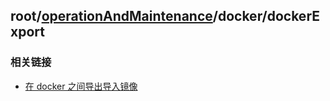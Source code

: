## root/[operationAndMaintenance](../README.md)/docker/dockerExport
### 相关链接
* [在 docker 之间导出导入镜像](https://blog.csdn.net/a906998248/article/details/46236687)

